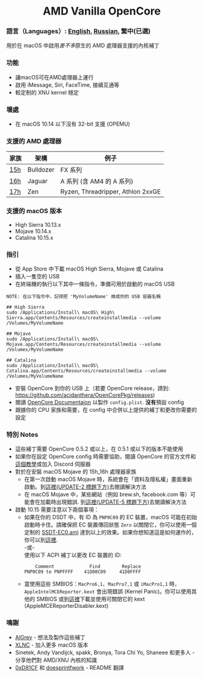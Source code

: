 <span align="center">
<h1>AMD Vanilla OpenCore</h1>
</span>

### 語言（Languages）: [English](../README.md), [Russian](./README_RUS.md), 繁中(已選)
用於在 macOS 中啟用*差不多*原生的 AMD 處理器支援的內核補丁

### 功能
- 讓macOS可在AMD處理器上運行
- 啟用 iMessage, Siri, FaceTime, 接續互通等
- 較定制的 XNU kernel 穩定

### 壞處
- 在 macOS 10.14 以下沒有 32-bit 支援 \(OPEMU\)

### 支援的 AMD 處理器
| 家族 | 架構 | 例子 |
|--------|---------|----------|
|   [15h](https://github.com/AMD-OSX/AMD_Vanilla/tree/opencore/15h_16h)  | Bulldozer | FX 系列 |
|   [16h](https://github.com/AMD-OSX/AMD_Vanilla/tree/opencore/15h_16h)  | Jaguar | A 系列 (含 AM4 的 A 系列) |
|   [17h](https://github.com/AMD-OSX/AMD_Vanilla/tree/opencore/17h) | Zen | Ryzen, Threadripper, Athlon 2xxGE | <br />

### 支援的 macOS 版本
- High Sierra 10.13.x
- Mojave 10.14.x
- Catalina 10.15.x

### 指引
- 從 App Store 中下載 macOS High Sierra, Mojave 或 Catalina
- 插入一隻空的 USB
- 在終端機的執行以下其中一條指令，準備可用於啟動的 macOS USB
```
NOTE: 在以下指令中，記得把 'MyVolumeName' 換成你的 USB 容器名稱

## High Sierra
sudo /Applications/Install\ macOS\ High\ Sierra.app/Contents/Resources/createinstallmedia --volume /Volumes/MyVolumeName

## Mojave
sudo /Applications/Install\ macOS\ Mojave.app/Contents/Resources/createinstallmedia --volume /Volumes/MyVolumeName

## Catalina
sudo /Applications/Install\ macOS\ Catalina.app/Contents/Resources/createinstallmedia --volume /Volumes/MyVolumeName
```
- 安裝 OpenCore 到你的 USB 上（若要 OpenCore release，請到: https://github.com/acidanthera/OpenCorePkg/releases)
- 閱讀 [OpenCore Documentaion](https://github.com/acidanthera/OpenCorePkg/blob/master/Docs/Configuration.pdf) 以製作 `config.plist`. **沒有**預設 config
- 跟據你的 CPU 家族和需要，在 config 中合併以上提供的補丁和更改你需要的設定

### 特別 Notes
- 這些補丁需要 OpenCore 0.5.2 或以上，在 0.5.1 或以下的版本不能使用
- 如果你在設定 OpenCore config 時需要協助，閱讀 OpenCore 的官方文件和[這個教學](https://khronokernel-2.gitbook.io/opencore-vanilla-desktop-guide/)或加入 Discord 伺服器
- 對於在安裝 macOS Mojave 的 15h_16h 處理器家族
  - 在第一次啟動 macOS Mojave 時，系統會在「資料及隱私權」畫面重新啟動。到[這裡\(UPDATE-2 標題下方\)](https://www.insanelymac.com/forum/topic/335877-amd-mojave-kernel-development-and-testing/?do=findComment&comment=2658085)去閱讀解決方法
  - 在 macOS Mojave 中，某些網站（例如 brew.sh, facebook.com 等）可能會在加載時出現錯誤. 到[這裡\(UPDATE-5 標題下方\)](https://www.insanelymac.com/forum/topic/335877-amd-mojave-kernel-development-and-testing/?do=findComment&comment=2661857)去閱讀解決方法
- 啟動 10.15 需要注意以下兩個事項：
  - 如果在你的 DSDT 中，有 ID 為 `PNP0C09` 的 EC 裝置，macOS 可能在初始啟動時卡住。請確保把 EC 裝置傳回狀態 `Zero` 以關閉它，你可以使用一個定制的 [SSDT-EC0.aml](../Extra/SSDT-EC0.aml) 達到以上的效果。如果你想知道這是如何運作的，你可以到[這裡](https://github.com/acidanthera/OpenCorePkg/blob/5e020bb06b33f12fa8b404cc3d1effaa5fbc00ea/Docs/AcpiSamples/SSDT-EC.dsl#L33). <br> -或- <br> 使用以下 ACPI 補丁以更改 EC 裝置的 ID:
    ```
        Comment             Find        Replace
    PNP0C09 to PNPFFFF    41D00C09     41D0FFFF
    ```
  - 當使用這些 SMBIOS：`MacPro6,1`、`MacPro7,1` 或 `iMacPro1,1` 時， `AppleIntelMCEReporter.kext` 會出現錯誤 \(Kernel Panic\)。你可以使用其他的 SMBIOS 或到[這裡](../Extra/)下載並使用可關閉它的 kext (AppleMCEReporterDisabler.kext)

### 鳴謝
- [AlGrey](https://github.com/AlGreyy) - 想法及製作這些補丁
- [XLNC](https://github.com/XLNCs) - 加入更多 macOS 版本
- Sinetek, Andy Vandijck, spakk, Bronya, Tora Chi Yo, Shaneee 和更多人 - 分享他們對 AMD/XNU 內核的知識
- [0xD81CF](https://github.com/0xD81CF) 和 [doesprintfwork](https://github.com/doesprintfworok) - README 翻譯
